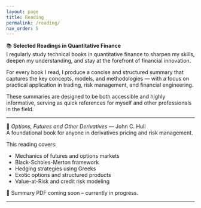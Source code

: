```yaml
---
layout: page
title: Reading
permalink: /reading/
nav_order: 5
---
```


📚 **Selected Readings in Quantitative Finance**  
I regularly study technical books in quantitative finance to sharpen my skills, deepen my understanding, and stay at the forefront of financial innovation.

For every book I read, I produce a concise and structured summary that captures the key concepts, models, and methodologies — with a focus on practical application in trading, risk management, and financial engineering.

These summaries are designed to be both accessible and highly informative, serving as quick references for myself and other professionals in the field.

---

📘 *Options, Futures and Other Derivatives* — John C. Hull  
A foundational book for anyone in derivatives pricing and risk management.  

This reading covers:  

- Mechanics of futures and options markets  
- Black-Scholes-Merton framework  
- Hedging strategies using Greeks  
- Exotic options and structured products  
- Value-at-Risk and credit risk modeling  

📄 Summary PDF coming soon – currently in progress.

---
